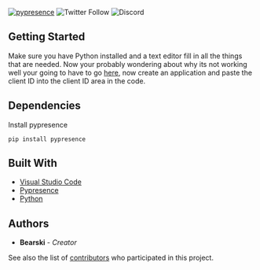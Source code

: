 [![pypresence](https://img.shields.io/badge/using-pypresence-00bb88.svg?style=for-the-badge&logo=discord&logoWidth=20)](https://github.com/qwertyquerty/pypresence)
![Twitter Follow](https://img.shields.io/twitter/follow/Bearski%20Or%20Shadow?color=%231da1f2&label=Follow%20%40Bearski&?logo=Twitter&style=for-the-badge)
![Discord](https://img.shields.io/discord/740280252072198184?color=7289DA&label=Discord&logo=Discord&style=for-the-badge)

## Getting Started

Make sure you have Python installed and a text editor fill in all the things that are needed. Now your probably wondering about why its not working well your going to have to go [here](https://discord.com/developers/applications), now create an application and paste the client ID into the client ID area in the code.

## Dependencies

Install pypresence
```
pip install pypresence
```

## Built With

* [Visual Studio Code](https://visualstudio.microsoft.com/)
* [Pypresence](https://pypi.org/project/pypresence/)
* [Python](https://www.python.org/)

## Authors

* **Bearski** - *Creator*

See also the list of [contributors](https://github.com/Bearski11/VitalClient/contributors) who participated in this project.
